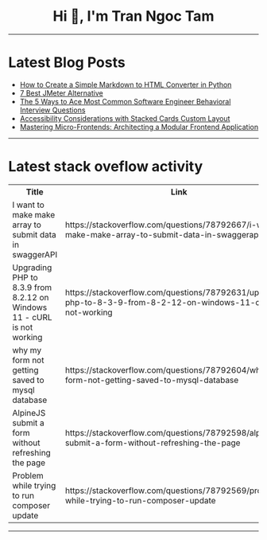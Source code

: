 <h1 align="center">Hi 👋, I'm Tran Ngoc Tam</h1>

---

# Latest Blog Posts 
<!-- BLOG-POST-LIST:START -->
- [How to Create a Simple Markdown to HTML Converter in Python](https://dev.to/stokry/how-to-create-a-simple-markdown-to-html-converter-in-python-14li)
- [7 Best JMeter Alternative](https://dev.to/sattyam/7-best-jmeter-alternative-25b4)
- [The 5 Ways to Ace Most Common Software Engineer Behavioral Interview Questions](https://dev.to/thekarlesi/the-5-ways-to-ace-most-common-software-engineer-behavioral-interview-questions-254c)
- [Accessibility Considerations with Stacked Cards Custom Layout](https://dev.to/eevajonnapanula/accessibility-considerations-with-stacked-cards-custom-layout-25me)
- [Mastering Micro-Frontends: Architecting a Modular Frontend Application](https://dev.to/joshuawasike/mastering-micro-frontends-architecting-a-modular-frontend-application-4m89)
<!-- BLOG-POST-LIST:END -->

---

# Latest stack oveflow activity
<table>
  <tr><th>Title</th><th>Link</th></tr>
  <!-- STACKOVERFLOW:START --><tr><td>I want to make make array to submit data in swaggerAPI</td><td>https://stackoverflow.com/questions/78792667/i-want-to-make-make-array-to-submit-data-in-swaggerapi</td></tr><tr><td>Upgrading PHP to 8.3.9 from 8.2.12 on Windows 11 - cURL is not working</td><td>https://stackoverflow.com/questions/78792631/upgrading-php-to-8-3-9-from-8-2-12-on-windows-11-curl-is-not-working</td></tr><tr><td>why my form not getting saved to mysql database</td><td>https://stackoverflow.com/questions/78792604/why-my-form-not-getting-saved-to-mysql-database</td></tr><tr><td>AlpineJS submit a form without refreshing the page</td><td>https://stackoverflow.com/questions/78792598/alpinejs-submit-a-form-without-refreshing-the-page</td></tr><tr><td>Problem while trying to run composer update</td><td>https://stackoverflow.com/questions/78792569/problem-while-trying-to-run-composer-update</td></tr><!-- STACKOVERFLOW:END -->
</table>

---


